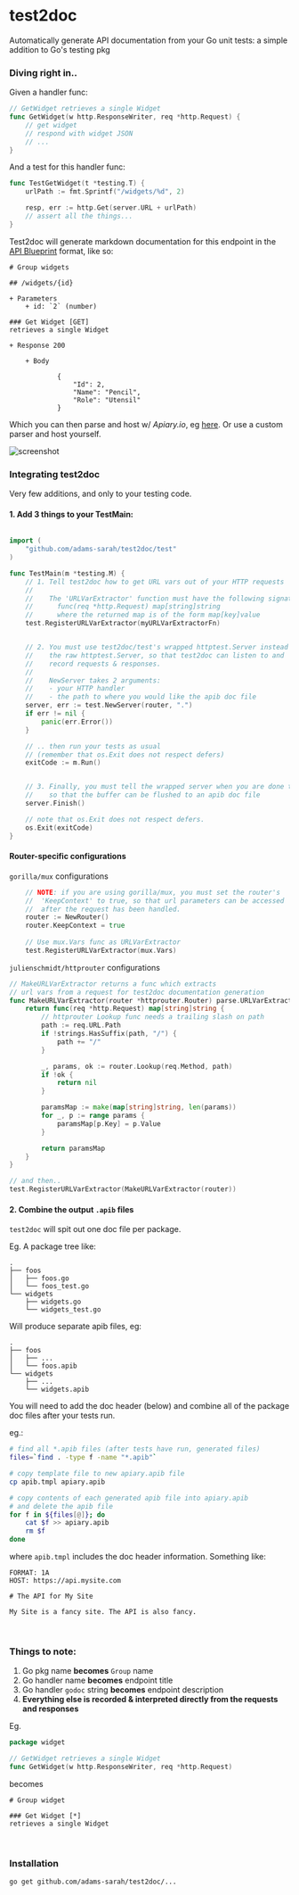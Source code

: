 # test2doc

Automatically generate API documentation from your Go unit tests: a simple addition to Go's testing pkg

### Diving right in..

Given a handler func:

```go
// GetWidget retrieves a single Widget
func GetWidget(w http.ResponseWriter, req *http.Request) {
	// get widget
	// respond with widget JSON
	// ...
}
```

And a test for this handler func:

```go
func TestGetWidget(t *testing.T) {
	urlPath := fmt.Sprintf("/widgets/%d", 2)

	resp, err := http.Get(server.URL + urlPath)
	// assert all the things...
}
```

Test2doc will generate markdown documentation for this endpoint in the [API Blueprint](https://github.com/apiaryio/api-blueprint/blob/master/API%20Blueprint%20Specification.md) format, like so:

```
# Group widgets

## /widgets/{id}

+ Parameters
    + id: `2` (number)

### Get Widget [GET]
retrieves a single Widget

+ Response 200 

    + Body

            {
                "Id": 2,
                "Name": "Pencil",
                "Role": "Utensil"
            }        
```

Which you can then parse and host w/ *Apiary.io*, eg [here](http://docs.testingit.apiary.io/#). 
Or use a custom parser and host yourself.

![screenshot](http://s17.postimg.org/6mz3ich1b/Screen_Shot_2015_11_06_at_9_38_46_AM.png)


### Integrating test2doc

Very few additions, and only to your testing code.

#### 1. Add 3 things to your TestMain:

```go

import (
	"github.com/adams-sarah/test2doc/test"
)

func TestMain(m *testing.M) {
	// 1. Tell test2doc how to get URL vars out of your HTTP requests
	//
	//    The 'URLVarExtractor' function must have the following signature:
	//      func(req *http.Request) map[string]string
	//      where the returned map is of the form map[key]value
	test.RegisterURLVarExtractor(myURLVarExtractorFn)


	// 2. You must use test2doc/test's wrapped httptest.Server instead of
	//    the raw httptest.Server, so that test2doc can listen to and
	//    record requests & responses.
	//
	//    NewServer takes 2 arguments:
	//    - your HTTP handler
	//    - the path to where you would like the apib doc file
	server, err := test.NewServer(router, ".")
	if err != nil {
		panic(err.Error())
	}

	// .. then run your tests as usual
	// (remember that os.Exit does not respect defers)
	exitCode := m.Run()


	// 3. Finally, you must tell the wrapped server when you are done testing
	//    so that the buffer can be flushed to an apib doc file
	server.Finish()

	// note that os.Exit does not respect defers.
	os.Exit(exitCode)
}

```

#### Router-specific configurations

`gorilla/mux` configurations

```go
	// NOTE: if you are using gorilla/mux, you must set the router's 
	//  'KeepContext' to true, so that url parameters can be accessed
	//  after the request has been handled.
	router := NewRouter()
	router.KeepContext = true
	
	// Use mux.Vars func as URLVarExtractor
	test.RegisterURLVarExtractor(mux.Vars)
```

`julienschmidt/httprouter` configurations

```go
// MakeURLVarExtractor returns a func which extracts 
// url vars from a request for test2doc documentation generation
func MakeURLVarExtractor(router *httprouter.Router) parse.URLVarExtractor {
	return func(req *http.Request) map[string]string {
		// httprouter Lookup func needs a trailing slash on path
		path := req.URL.Path
		if !strings.HasSuffix(path, "/") {
			path += "/"
		}

		_, params, ok := router.Lookup(req.Method, path)
		if !ok {
			return nil
		}

		paramsMap := make(map[string]string, len(params))
		for _, p := range params {
			paramsMap[p.Key] = p.Value
		}

		return paramsMap
	}
}

// and then..
test.RegisterURLVarExtractor(MakeURLVarExtractor(router))

```

#### 2. Combine the output `.apib` files
`test2doc` will spit out one doc file per package.

Eg. A package tree like:

```
.
├── foos
│   ├── foos.go
│   └── foos_test.go
└── widgets
    ├── widgets.go
    └── widgets_test.go
```

Will produce separate apib files, eg:

```
.
├── foos
│   ├── ...
│   └── foos.apib
└── widgets
    ├── ...
    └── widgets.apib
```


You will need to add the doc header (below) and combine all of the package doc files after your tests run.

eg.:

```bash
# find all *.apib files (after tests have run, generated files)
files=`find . -type f -name "*.apib"`

# copy template file to new apiary.apib file
cp apib.tmpl apiary.apib

# copy contents of each generated apib file into apiary.apib
# and delete the apib file
for f in ${files[@]}; do
	cat $f >> apiary.apib
	rm $f
done
```

where `apib.tmpl` includes the doc header information. 
Something like:

```
FORMAT: 1A
HOST: https://api.mysite.com

# The API for My Site

My Site is a fancy site. The API is also fancy.

```

<br>

### Things to note:
1. Go pkg name **becomes** `Group` name
2. Go handler name **becomes** endpoint title
3. Go handler `godoc` string **becomes** endpoint description
4. **Everything else is recorded & interpreted directly from the requests and responses**

Eg.
```go
package widget

// GetWidget retrieves a single Widget
func GetWidget(w http.ResponseWriter, req *http.Request)
```

becomes

```
# Group widget

### Get Widget [*]
retrieves a single Widget
```


<br>

### Installation

`go get github.com/adams-sarah/test2doc/...`

<br>


